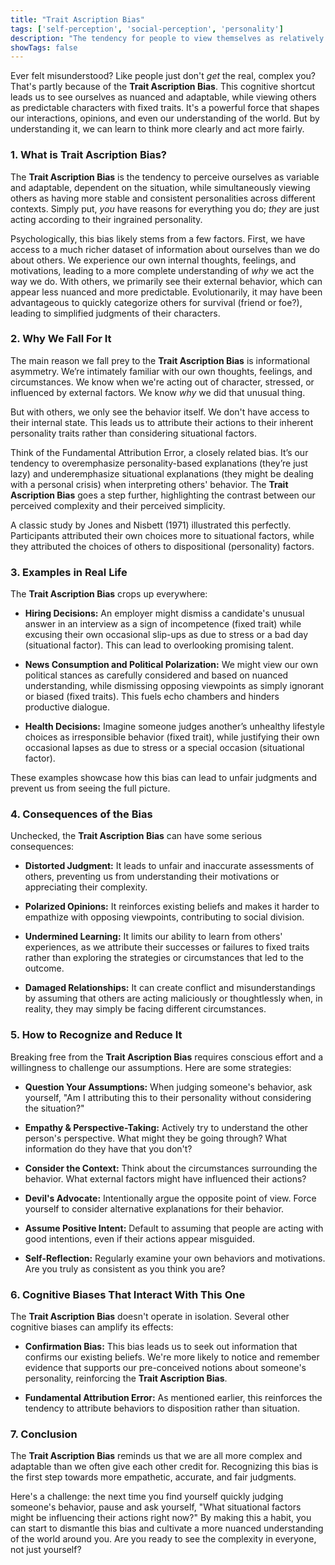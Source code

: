 ```yaml
---
title: "Trait Ascription Bias"
tags: ['self-perception', 'social-perception', 'personality']
description: "The tendency for people to view themselves as relatively variable in terms of personality, behavior, and mood while viewing others as much more predictable."
showTags: false
---
```



Ever felt misunderstood? Like people just don't *get* the real, complex you? That's partly because of the **Trait Ascription Bias**. This cognitive shortcut leads us to see ourselves as nuanced and adaptable, while viewing others as predictable characters with fixed traits. It's a powerful force that shapes our interactions, opinions, and even our understanding of the world. But by understanding it, we can learn to think more clearly and act more fairly.

### 1. What is Trait Ascription Bias?

The **Trait Ascription Bias** is the tendency to perceive ourselves as variable and adaptable, dependent on the situation, while simultaneously viewing others as having more stable and consistent personalities across different contexts. Simply put, *you* have reasons for everything you do; *they* are just acting according to their ingrained personality.

Psychologically, this bias likely stems from a few factors. First, we have access to a much richer dataset of information about ourselves than we do about others. We experience our own internal thoughts, feelings, and motivations, leading to a more complete understanding of *why* we act the way we do. With others, we primarily see their external behavior, which can appear less nuanced and more predictable. Evolutionarily, it may have been advantageous to quickly categorize others for survival (friend or foe?), leading to simplified judgments of their characters.

### 2. Why We Fall For It

The main reason we fall prey to the **Trait Ascription Bias** is informational asymmetry. We’re intimately familiar with our own thoughts, feelings, and circumstances. We know when we're acting out of character, stressed, or influenced by external factors. We know *why* we did that unusual thing.

But with others, we only see the behavior itself. We don't have access to their internal state. This leads us to attribute their actions to their inherent personality traits rather than considering situational factors.

Think of the Fundamental Attribution Error, a closely related bias. It’s our tendency to overemphasize personality-based explanations (they’re just lazy) and underemphasize situational explanations (they might be dealing with a personal crisis) when interpreting others' behavior. The **Trait Ascription Bias** goes a step further, highlighting the contrast between our perceived complexity and their perceived simplicity.

A classic study by Jones and Nisbett (1971) illustrated this perfectly. Participants attributed their own choices more to situational factors, while they attributed the choices of others to dispositional (personality) factors.

### 3. Examples in Real Life

The **Trait Ascription Bias** crops up everywhere:

*   **Hiring Decisions:** An employer might dismiss a candidate's unusual answer in an interview as a sign of incompetence (fixed trait) while excusing their own occasional slip-ups as due to stress or a bad day (situational factor). This can lead to overlooking promising talent.

*   **News Consumption and Political Polarization:** We might view our own political stances as carefully considered and based on nuanced understanding, while dismissing opposing viewpoints as simply ignorant or biased (fixed traits). This fuels echo chambers and hinders productive dialogue.

*   **Health Decisions:** Imagine someone judges another’s unhealthy lifestyle choices as irresponsible behavior (fixed trait), while justifying their own occasional lapses as due to stress or a special occasion (situational factor).

These examples showcase how this bias can lead to unfair judgments and prevent us from seeing the full picture.

### 4. Consequences of the Bias

Unchecked, the **Trait Ascription Bias** can have some serious consequences:

*   **Distorted Judgment:** It leads to unfair and inaccurate assessments of others, preventing us from understanding their motivations or appreciating their complexity.

*   **Polarized Opinions:** It reinforces existing beliefs and makes it harder to empathize with opposing viewpoints, contributing to social division.

*   **Undermined Learning:** It limits our ability to learn from others' experiences, as we attribute their successes or failures to fixed traits rather than exploring the strategies or circumstances that led to the outcome.

*   **Damaged Relationships:** It can create conflict and misunderstandings by assuming that others are acting maliciously or thoughtlessly when, in reality, they may simply be facing different circumstances.

### 5. How to Recognize and Reduce It

Breaking free from the **Trait Ascription Bias** requires conscious effort and a willingness to challenge our assumptions. Here are some strategies:

*   **Question Your Assumptions:** When judging someone's behavior, ask yourself, "Am I attributing this to their personality without considering the situation?"

*   **Empathy & Perspective-Taking:** Actively try to understand the other person's perspective. What might they be going through? What information do they have that you don't?

*   **Consider the Context:** Think about the circumstances surrounding the behavior. What external factors might have influenced their actions?

*   **Devil's Advocate:** Intentionally argue the opposite point of view. Force yourself to consider alternative explanations for their behavior.

*   **Assume Positive Intent:** Default to assuming that people are acting with good intentions, even if their actions appear misguided.

*   **Self-Reflection:** Regularly examine your own behaviors and motivations. Are you truly as consistent as you think you are?

### 6. Cognitive Biases That Interact With This One

The **Trait Ascription Bias** doesn't operate in isolation. Several other cognitive biases can amplify its effects:

*   **Confirmation Bias:** This bias leads us to seek out information that confirms our existing beliefs. We're more likely to notice and remember evidence that supports our pre-conceived notions about someone's personality, reinforcing the **Trait Ascription Bias**.

*   **Fundamental Attribution Error:** As mentioned earlier, this reinforces the tendency to attribute behaviors to disposition rather than situation.

### 7. Conclusion

The **Trait Ascription Bias** reminds us that we are all more complex and adaptable than we often give each other credit for. Recognizing this bias is the first step towards more empathetic, accurate, and fair judgments.

Here's a challenge: the next time you find yourself quickly judging someone's behavior, pause and ask yourself, "What situational factors might be influencing their actions right now?" By making this a habit, you can start to dismantle this bias and cultivate a more nuanced understanding of the world around you. Are you ready to see the complexity in everyone, not just yourself?

